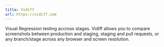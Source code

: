 ```yaml
---
title: Vidiff
url: https://vidiff.com
---
```


Visual Regression testing accross stages. Vidiff allows you to compare screenshots between production and staging, staging and pull requests, or any branch/stage across any browser and screen resolution.
